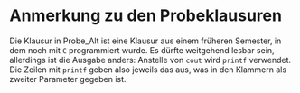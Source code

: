 # Anmerkung zu den Probeklausuren

Die Klausur in Probe_Alt ist eine Klausur aus einem früheren Semester, in dem noch mit `C` programmiert wurde. Es dürfte weitgehend lesbar sein, allerdings ist die Ausgabe anders: Anstelle von `cout` wird `printf` verwendet. Die Zeilen mit `printf` geben also jeweils das aus, was in den Klammern als zweiter Parameter gegeben ist.
